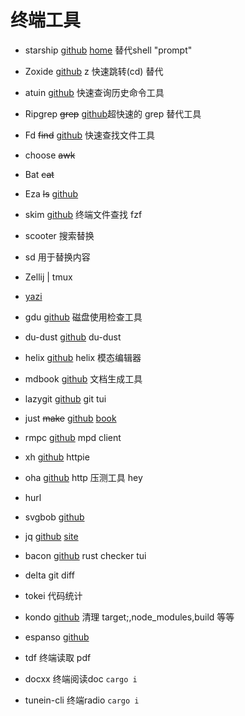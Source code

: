 # 终端工具

- starship [github](https://github.com/starship/starship) [home](https://github.com/starship/starship) 替代shell "prompt"
- Zoxide [github](https://github.com/ajeetdsouza/zoxide) z 快速跳转(cd) 替代
- atuin [github](https://github.com/ellie/atuin) 快速查询历史命令工具

- Ripgrep ~~grep~~ [github](https://github.com/BurntSushi/ripgrep)超快速的 grep 替代工具
- Fd ~~find~~ [github](https://github.com/sharkdp/fd) 快速查找文件工具
- choose ~~awk~~
- Bat ~~cat~~
- Eza ~~ls~~ [github](https://github.com/eza-community/eza)
- skim [github](https://github.com/lotabout/skim) 终端文件查找 fzf
- scooter 搜索替换

- sd 用于替换内容

- Zellij | tmux

- [yazi](https://github.com/sxyazi/yazi)

- gdu [github](https://github.com/dundee/gdu) 磁盘使用检查工具
- du-dust [github](https://github.com/bootandy/dust) du-dust


- helix [github](https://github.com/helix-editor/helix) helix 模态编辑器
- mdbook [github](https://github.com/azerupi/mdBook) 文档生成工具
- lazygit [github](https://github.com/jesseduffield/lazygit) git tui
- just ~~make~~ [github](https://github.com/casey/just) [book](https://just.systems/man/zh/) 
- rmpc [github](https://github.com/mierak/rmpc) mpd client
- xh [github](https://github.com/ducaale/xh) httpie
- oha [github](https://github.com/hatoo/oha) http 压测工具 hey
- hurl

- svgbob [github](https://github.com/ivanceras/svgbobrus)

- jq [github](https://github.com/jqlang/jq) [site](https://jqlang.org/)

- bacon [github](https://github.com/Canop/bacon)  rust checker tui

- delta git diff

- tokei 代码统计
- kondo [github](https://github.com/tbillington/kondo) 清理 target;,node_modules,build 等等

- espanso [github](https://github.com/espanso/espanso)

- tdf 终端读取 pdf 
- docxx 终端阅读doc `cargo i`
- tunein-cli 终端radio `cargo i`
